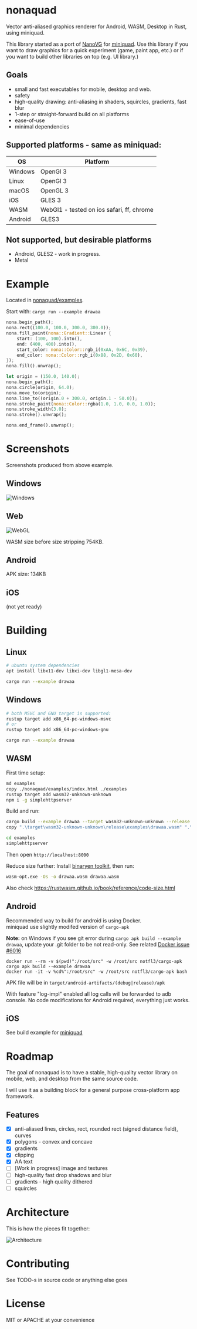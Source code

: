 
# nonaquad
Vector anti-aliased graphics renderer for Android, WASM, Desktop in Rust, using miniquad.

This library started as a port of [NanoVG](https://github.com/sunli829/nvg/tree/master/nvg-gl) for [miniquad](https://github.com/not-fl3/miniquad). Use this library if you want to draw graphics for a quick experiment (game, paint app, etc.) or if you want to build other libraries on top (e.g. UI library.)

## Goals
* small and fast executables for mobile, desktop and web. 
* safety
* high-quality drawing: anti-aliasing in shaders, squircles, gradients, fast blur
* 1-step or straight-forward build on all platforms
* ease-of-use
* minimal dependencies

## Supported platforms - same as miniquad:

|OS|Platform|
|---|----------|
|Windows| OpenGl 3|
|Linux| OpenGl 3|
| macOS| OpenGL 3|
| iOS| GLES 3|
| WASM| WebGl1 - tested on ios safari, ff, chrome|
| Android|GLES3|

## Not supported, but desirable platforms

* Android, GLES2 - work in progress.
* Metal

# Example

Located in [nonaquad/examples](nonaquad/examples).

Start with: `cargo run --example drawaa`
```rust
nona.begin_path();
nona.rect((100.0, 100.0, 300.0, 300.0));
nona.fill_paint(nona::Gradient::Linear {
    start: (100, 100).into(),
    end: (400, 400).into(),
    start_color: nona::Color::rgb_i(0xAA, 0x6C, 0x39),
    end_color: nona::Color::rgb_i(0x88, 0x2D, 0x60),
});
nona.fill().unwrap();

let origin = (150.0, 140.0);
nona.begin_path();
nona.circle(origin, 64.0);
nona.move_to(origin);
nona.line_to((origin.0 + 300.0, origin.1 - 50.0));
nona.stroke_paint(nona::Color::rgba(1.0, 1.0, 0.0, 1.0));
nona.stroke_width(3.0);
nona.stroke().unwrap();

nona.end_frame().unwrap();
```

# Screenshots
Screenshots produced from above example.

## Windows
![Windows](https://user-images.githubusercontent.com/6869225/131318911-6bd99304-69cd-41e3-8633-058cb3d71500.png)

## Web
![WebGL](https://user-images.githubusercontent.com/6869225/131320931-d9155434-f4b3-480f-93fb-9af5f43df5d8.png)

WASM size before size stripping 754KB.

## Android
APK size: 134KB

## iOS
(not yet ready)

# Building

## Linux

```bash
# ubuntu system dependencies
apt install libx11-dev libxi-dev libgl1-mesa-dev

cargo run --example drawaa
```

## Windows 

```bash
# both MSVC and GNU target is supported:
rustup target add x86_64-pc-windows-msvc
# or
rustup target add x86_64-pc-windows-gnu 

cargo run --example drawaa
```

## WASM
First time setup:
```bash
md examples
copy ./nonaquad/examples/index.html ./examples 
rustup target add wasm32-unknown-unknown
npm i -g simplehttpserver
```

Build and run:
```bash
cargo build --example drawaa --target wasm32-unknown-unknown --release
copy ".\target\wasm32-unknown-unknown\release\examples\drawaa.wasm" ".\examples\drawaa.wasm" /y

cd examples
simplehttpserver
```
Then open `http://localhost:8000`

Reduce size further: Install [binaryen toolkit](https://github.com/WebAssembly/binaryen/releases), then run:
```bash
wasm-opt.exe -Os -o drawaa.wasm drawaa.wasm
```

Also check https://rustwasm.github.io/book/reference/code-size.html

## Android

Recommended way to build for android is using Docker.   
miniquad use slightly modifed version of `cargo-apk`

**Note:** on Windows if you see git error during `cargo apk build --example drawaa`, update your .git folder to be not read-only. See related [Docker issue #6016](https://github.com/docker/for-win/issues/6016)

```
docker run --rm -v $(pwd)":/root/src" -w /root/src notfl3/cargo-apk cargo apk build --example drawaa
docker run -it -v %cd%":/root/src" -w /root/src notfl3/cargo-apk bash
```

APK file will be in `target/android-artifacts/(debug|release)/apk`

With feature "log-impl" enabled all log calls will be forwarded to adb console.
No code modifications for Android required, everything just works.

## iOS
See build example for [miniquad](https://github.com/not-fl3/miniquad)

# Roadmap
The goal of nonaquad is to have a stable, high-quality vector library on mobile, web, and desktop from the same source code.

I will use it as a building block for a general purpose cross-platform app framework.

## Features
- [x] anti-aliased lines, circles, rect, rounded rect (signed distance field), curves
- [x] polygons - convex and concave
- [x] gradients
- [x] clipping
- [x] AA text
- [ ] [Work in progress] image and textures
- [ ] high-quality fast drop shadows and blur
- [ ] gradients - high quality dithered
- [ ] squircles

# Architecture
This is how the pieces fit together:

![Architecture](img/architecture.png)

# Contributing
See TODO-s in source code or anything else goes

# License
MIT or APACHE at your convenience

